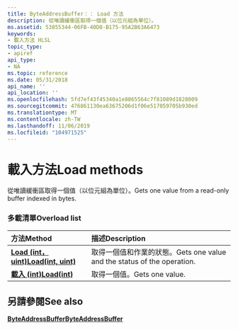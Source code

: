 ```yaml
---
title: ByteAddressBuffer：： Load 方法
description: 從唯讀緩衝區取得一個值（以位元組為單位）。
ms.assetid: 53855344-06FB-40D0-B175-95A2B63A6473
keywords:
- 載入方法 HLSL
topic_type:
- apiref
api_type:
- NA
ms.topic: reference
ms.date: 05/31/2018
api_name: ''
api_location: ''
ms.openlocfilehash: 5fd7ef43f45340a1e8865564c7f81089d1828009
ms.sourcegitcommit: 476861130ea63675206d1f06e517059705b930ed
ms.translationtype: MT
ms.contentlocale: zh-TW
ms.lasthandoff: 11/06/2019
ms.locfileid: "104971525"
---
```

# <a name="load-methods"></a><span data-ttu-id="45204-104">載入方法</span><span class="sxs-lookup"><span data-stu-id="45204-104">Load methods</span></span>

<span data-ttu-id="45204-105">從唯讀緩衝區取得一個值（以位元組為單位）。</span><span class="sxs-lookup"><span data-stu-id="45204-105">Gets one value from a read-only buffer indexed in bytes.</span></span>

### <a name="overload-list"></a><span data-ttu-id="45204-106">多載清單</span><span class="sxs-lookup"><span data-stu-id="45204-106">Overload list</span></span>



| <span data-ttu-id="45204-107">方法</span><span class="sxs-lookup"><span data-stu-id="45204-107">Method</span></span>                                                         | <span data-ttu-id="45204-108">描述</span><span class="sxs-lookup"><span data-stu-id="45204-108">Description</span></span>                                                |
|:---------------------------------------------------------------|:-----------------------------------------------------------|
| [<span data-ttu-id="45204-109">**Load (int，uint)**</span><span class="sxs-lookup"><span data-stu-id="45204-109">**Load(int, uint)**</span></span>](sm5-object-byteaddressbuffer-load-2.md) | <span data-ttu-id="45204-110">取得一個值和作業的狀態。</span><span class="sxs-lookup"><span data-stu-id="45204-110">Gets one value and the status of the operation.</span></span><br/> |
| [<span data-ttu-id="45204-111">**載入 (int)**</span><span class="sxs-lookup"><span data-stu-id="45204-111">**Load(int)**</span></span>](sm5-object-byteaddressbuffer-load.md)         | <span data-ttu-id="45204-112">取得一個值。</span><span class="sxs-lookup"><span data-stu-id="45204-112">Gets one value.</span></span><br/>                                 |



## <a name="see-also"></a><span data-ttu-id="45204-113">另請參閱</span><span class="sxs-lookup"><span data-stu-id="45204-113">See also</span></span>

<dl> <dt>

[<span data-ttu-id="45204-114">**ByteAddressBuffer**</span><span class="sxs-lookup"><span data-stu-id="45204-114">**ByteAddressBuffer**</span></span>](sm5-object-byteaddressbuffer.md)
</dt> </dl>

 

 





